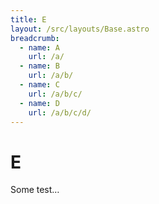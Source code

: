 ```yaml
---
title: E
layout: /src/layouts/Base.astro
breadcrumb:
  - name: A
    url: /a/
  - name: B
    url: /a/b/
  - name: C
    url: /a/b/c/
  - name: D
    url: /a/b/c/d/
---
```


# E
Some test…